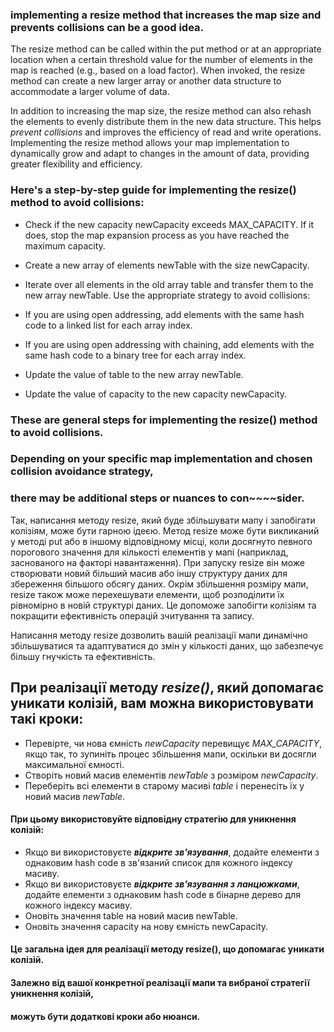 ### implementing a resize method that increases the map size and prevents collisions can be a good idea.
The resize method can be called within the put method or at an appropriate location when a certain threshold value for the number of elements in the map 
is reached (e.g., based on a load factor).
When invoked, the resize method can create a new larger array or another data structure to accommodate
a larger volume of data.

In addition to increasing the map size, the resize method can also rehash the elements to evenly
distribute them in the new data structure. 
This helps *prevent collisions* and improves the efficiency of read and write operations.
Implementing the resize method allows your map implementation to dynamically grow and adapt 
to changes in the amount of data, providing greater flexibility and efficiency.

### Here's a step-by-step guide for implementing the resize() method to avoid collisions:

* Check if the new capacity newCapacity exceeds MAX_CAPACITY.
If it does, stop the map expansion process as you have reached the maximum capacity.

* Create a new array of elements newTable with the size newCapacity.

* Iterate over all elements in the old array table and transfer them to the new array newTable.
Use the appropriate strategy to avoid collisions:

* If you are using open addressing, add elements with the same hash code to a linked list
for each array index.

* If you are using open addressing with chaining, add elements with the same hash code to a binary tree for each array index.

* Update the value of table to the new array newTable.

* Update the value of capacity to the new capacity newCapacity.

### These are general steps for implementing the resize() method to avoid collisions. 
### Depending on your specific map implementation and chosen collision avoidance strategy,
### there may be additional steps or nuances to con~~~~sider.













Так, написання методу resize, який буде збільшувати мапу і запобігати колізіям, може бути гарною ідеєю.
Метод resize може бути викликаний у методі put або в іншому відповідному місці,
коли досягнуто певного порогового значення для кількості елементів у мапі (наприклад, заснованого на факторі навантаження). 
При запуску resize він може створювати новий більший масив або іншу структуру даних для збереження більшого обсягу даних.
Окрім збільшення розміру мапи, resize також може перехешувати елементи,
щоб розподілити їх рівномірно в новій структурі даних. Це допоможе запобігти колізіям 
та покращити ефективність операцій зчитування та запису.

Написання методу resize дозволить вашій реалізації мапи динамічно збільшуватися та адаптуватися до змін
у кількості даних, що забезпечує більшу гнучкість та ефективність.


## При реалізації методу *resize()*, який допомагає уникати колізій, вам можна використовувати такі кроки:

* Перевірте, чи нова ємність *newCapacity* перевищує *MAX_CAPACITY*, якщо так,
  то зупиніть процес збільшення мапи, оскільки ви досягли максимальної ємності.
* Створіть новий масив елементів *newTable* з розміром *newCapacity*.
* Переберіть всі елементи в старому масиві *table* і перенесіть їх у новий масив *newTable*. 
 #### При цьому використовуйте відповідну стратегію для уникнення колізій:
* Якщо ви використовуєте ***відкрите зв'язування***, додайте елементи з однаковим hash code в зв'язаний список
  для кожного індексу масиву.
* Якщо ви використовуєте ***відкрите зв'язування з ланцюжками***, додайте елементи з однаковим hash code в
 бінарне дерево для кожного індексу масиву.
* Оновіть значення table на новий масив newTable.
* Оновіть значення capacity на нову ємність newCapacity.

#### Це загальна ідея для реалізації методу resize(), що допомагає уникати колізій. 
#### Залежно від вашої конкретної реалізації мапи та вибраної стратегії уникнення колізій, 
#### можуть бути додаткові кроки або нюанси.



